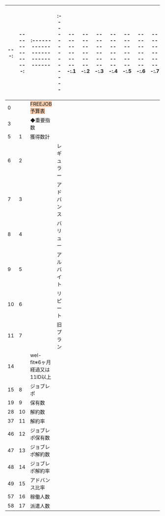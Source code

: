 | ---: | -------------: | :------------------------------ | :------------- | -------------:.1 | -------------:.2 | -------------:.3 | -------------:.4 | -------------:.5 | -------------:.6 | -------------:.7 | :-------------- | :--------------.1 | :--------------.2 | :--------------.3 | :--------------.4 | :--------------.5 | :--------------.6 | :--------------.7 | :--------------.8 | :--------------------- | :--------------.9 | :---------------------.1 | :-------------------- | :--------------------.1 | :---------------------.2 | :---------------------- | :--------------------.2 | :--------------------.3 | :------------------- | :----------------------.1 | :--------------------.4 | :--------------------.5 | :-------------------.1 | :----------------------- | :--------------------.6 | :--------------------.7 | :-------------------.2 | :-----------------------.1 | :--------------------.8 | :--------------------.9 | :-------------------.3 | :-----------------------.2 | :--------------------.10 | :--------------------.11 | :-------------------.4 | :-----------------------.3 | --------------: | :--------------.10 | :--------------.11 | :--------------.12 | :--------------.13 | :--------------.14 | :--------------.15 | :--------------.16 | :--------------.17 | :--------------.18 | :--------------.19 | :--------------.20 | :--------------.21 | :--------------.22 | :--------------.23 | :--------------.24 | :--------------.25 | :--------------.26 | :--------------.27 | :--------------.28 | :--------------.29 | :--------------.30 | :--------------.31 | :--------------.32 | :--------------.33 | :--------------.34 | :---------------------.3 | :--------------.35 | :---------------------.4 | :--------------.36 | :-------------------.5 | :--------------.37 | :--------------------.12 | :--------------.38 | :---------------------.5 | :--------------.39 | :--------------------.13 | :---------------------.6 | :--------------------.14 | :--------------------.15 | :--------------------.16 | :---------------------.7 | :--------------------.17 | :---------------------.8 | :--------------------.18 | :---------------------.9 | :----------------------.2 | :--------------------.19 | :--------------------.20 | :--------------------.21 | :--------------------.22 | :--------------------.23 | :--------------------.24 | :--------------------.25 | :--------------------.26 | :--------------------.27 | :--------------------.28 | :--------------------.29 | :--------------------.30 | :--------------------.31 | :--------------------.32 | :--------------------.33 | :--------------------.34 | :--------------------.35 | :--------------------.36 | :--------------------.37 | :--------------------.38 | :--------------------.39 | :--------------------.40 | :--------------------.41 | :--------------------.42 | :--------------------.43 | :--------------------.44 | :--------------------.45 | :--------------------.46 | :--------------------.47 | :--------------------.48 | :--------------------.49 | :--------------------.50 | :--------------------.51 | :--------------------.52 | :--------------------.53 | :--------------------.54 | :--------------------.55 | :--------------------.56 | :--------------------.57 | :--------------------.58 | :--------------------.59 | :--------------------.60 | :--------------------.61 | :--------------------.62 | :--------------------.63 | :--------------------.64 | :--------------------.65 | :--------------------.66 | :--------------------.67 | :--------------------.68 | :--------------------.69 | :--------------------.70 | :--------------------.71 | :--------------------.72 | :--------------------.73 | :--------------------.74 | :--------------------.75 | :--------------------.76 | :--------------------.77 | :--------------------.78 | :--------------------.79 | :--------------------.80 | ---------------: | :--------------- | :---------------.1 | :---------------.2 | :---------------.3 | :---------------.4 | :---------------.5 | :---------------.6 | :---------------.7 | :---------------.8 | :---------------.9 | :---------------.10 | :---------------.11 | :---------------.12 | :---------------.13 | :---------------.14 | :---------------.15 | :---------------.16 | :---------------.17 | :---------------.18 | :---------------.19 | :---------------.20 | :---------------.21 | :---------------.22 | :---------------.23 | :---------------.24 | :---------------.25 | :---------------.26 | :---------------.27 | :---------------.28 | :---------------.29 | :---------------.30 | :---------------.31 | :---------------.32 | :---------------.33 | :---------------.34 | :---------------.35 | :---------------.36 | :---------------.37 | :---------------.38 | :---------------.39 | :---------------.40 | :---------------.41 | :---------------.42 | :---------------.43 | :---------------.44 | :---------------.45 | :---------------.46 | :---------------.47 | :---------------.48 | :-------------------.6 | :---------------.49 | :---------------------.10 | :---------------.50 | :---------------------.11 | :---------------.51 | :--------------------.81 | :---------------.52 | :--------------------.82 | :---------------.53 | :--------------------.83 | :---------------.54 | :--------------------.84 | :---------------.55 | :---------------------.12 | :---------------.56 | :---------------------.13 | :---------------.57 | :--------------------.85 | :---------------.58 | :---------------------.14 | :---------------.59 | :--------------------.86 | :---------------------.15 | :---------------------.16 | :---------------------.17 | :---------------------.18 | :---------------------.19 | :--------------------.87 | :--------------------.88 | :--------------------.89 | :---------------------.20 | :--------------------.90 | :---------------------.21 | :--------------------.91 | :---------------------.22 | :--------------------.92 | :---------------------.23 | :----------------------.3 | :---------------------.24 | :----------------------.4 | :---------------------.25 | :----------------------.5 | :--------------------.93 | :--------------------.94 | :--------------------.95 | :---------------------.26 | :--------------------.96 | :--------------------.97 | :--------------------.98 | :--------------------.99 | :--------------------.100 | :--------------------.101 | :--------------------.102 | :--------------------.103 | :--------------------.104 | :--------------------.105 | :--------------------.106 | :--------------------.107 | :--------------------.108 | :--------------------.109 | :--------------------.110 | :--------------------.111 | :--------------------.112 | :--------------------.113 | :--------------------.114 | :--------------------.115 | :--------------------.116 | :--------------------.117 | :--------------------.118 | :--------------------.119 | :--------------------.120 | :--------------------.121 | :--------------------.122 | :--------------------.123 | :--------------------.124 | :--------------------.125 | :--------------------.126 | :--------------------.127 | :--------------------.128 | :--------------------.129 | :--------------------.130 | :--------------------.131 | :--------------------.132 | :--------------------.133 | :--------------------.134 | :--------------------.135 | :--------------------.136 | :--------------------.137 | :--------------------.138 | :--------------------.139 | :--------------------.140 | :--------------------.141 | :--------------------.142 | :--------------------.143 | :--------------------.144 | :--------------------.145 | :--------------------.146 | :--------------------.147 | :--------------------.148 | :--------------------.149 | :--------------------.150 | :--------------------.151 | :--------------------.152 | :--------------------.153 | :--------------------.154 | :--------------------.155 | :--------------------.156 | :--------------------.157 | :--------------------.158 | :--------------------.159 | :--------------------.160 | :--------------------.161 | :--------------------.162 | :--------------------.163 | :--------------------.164 | :--------------------.165 | :--------------------.166 | :--------------------.167 | :--------------------.168 | :--------------------.169 | :--------------------.170 | :--------------------.171 | :--------------------.172 | :--------------------.173 | :--------------------.174 | :--------------------.175 | :--------------------.176 | :--------------------.177 | :--------------------.178 | :--------------------.179 | :--------------------.180 | :--------------------.181 | :--------------------.182 | :--------------------.183 | :--------------------.184 | :--------------------.185 | :--------------------.186 | :--------------------.187 | :--------------------.188 | :--------------------.189 | :--------------------.190 | :--------------------.191 | :--------------------.192 | :--------------------.193 | :--------------------.194 | :--------------------.195 | :--------------------.196 | :--------------------.197 | :--------------------.198 | :--------------------.199 | :--------------------.200 | :--------------------.201 | :--------------------.202 | :--------------------.203 | :---------------------.27 | :---------------------.28 | :---------------------.29 | :---------------------.30 | :---------------------.31 | :---------------------.32 | :---------------------.33 | :---------------------.34 | :---------------------.35 | :---------------------.36 | :---------------------.37 | :---------------------.38 | ---------------:.1 |
| --- | --- | --- | --- | --- | --- | --- | --- | --- | --- | --- | --- | --- | --- | --- | --- | --- | --- | --- | --- | --- | --- | --- | --- | --- | --- | --- | --- | --- | --- | --- | --- | --- | --- | --- | --- | --- | --- | --- | --- | --- | --- | --- | --- | --- | --- | --- | --- | --- | --- | --- | --- | --- | --- | --- | --- | --- | --- | --- | --- | --- | --- | --- | --- | --- | --- | --- | --- | --- | --- | --- | --- | --- | --- | --- | --- | --- | --- | --- | --- | --- | --- | --- | --- | --- | --- | --- | --- | --- | --- | --- | --- | --- | --- | --- | --- | --- | --- | --- | --- | --- | --- | --- | --- | --- | --- | --- | --- | --- | --- | --- | --- | --- | --- | --- | --- | --- | --- | --- | --- | --- | --- | --- | --- | --- | --- | --- | --- | --- | --- | --- | --- | --- | --- | --- | --- | --- | --- | --- | --- | --- | --- | --- | --- | --- | --- | --- | --- | --- | --- | --- | --- | --- | --- | --- | --- | --- | --- | --- | --- | --- | --- | --- | --- | --- | --- | --- | --- | --- | --- | --- | --- | --- | --- | --- | --- | --- | --- | --- | --- | --- | --- | --- | --- | --- | --- | --- | --- | --- | --- | --- | --- | --- | --- | --- | --- | --- | --- | --- | --- | --- | --- | --- | --- | --- | --- | --- | --- | --- | --- | --- | --- | --- | --- | --- | --- | --- | --- | --- | --- | --- | --- | --- | --- | --- | --- | --- | --- | --- | --- | --- | --- | --- | --- | --- | --- | --- | --- | --- | --- | --- | --- | --- | --- | --- | --- | --- | --- | --- | --- | --- | --- | --- | --- | --- | --- | --- | --- | --- | --- | --- | --- | --- | --- | --- | --- | --- | --- | --- | --- | --- | --- | --- | --- | --- | --- | --- | --- | --- | --- | --- | --- | --- | --- | --- | --- | --- | --- | --- | --- | --- | --- | --- | --- | --- | --- | --- | --- | --- | --- | --- | --- | --- | --- | --- | --- | --- | --- | --- | --- | --- | --- | --- | --- | --- | --- | --- | --- | --- | --- | --- | --- | --- | --- | --- | --- | --- | --- | --- | --- | --- | --- | --- | --- | --- | --- | --- | --- | --- | --- | --- | --- | --- | --- | --- | --- | --- | --- | --- | --- | --- | --- | --- | --- | --- | --- | --- | --- | --- | --- | --- | --- | --- | --- | --- | --- | --- | --- | --- | --- | --- | --- | --- | --- |
| 0 |  | <span style="background-color:#f8cbad;">FREEJOB予算表</span> |  |  |  |  |  |  |  |  |  |  |  |  |  |  |  |  |  |  |  |  |  |  |  |  |  |  |  |  |  |  |  |  |  |  |  |  |  |  |  |  |  |  |  |  |  |  |  |  |  |  |  |  |  |  |  |  |  |  |  |  |  |  |  |  |  |  |  |  |  |  |  |  |  |  |  |  |  |  |  |  |  |  |  |  |  |  |  |  |  |  |  |  |  |  |  |  |  |  |  |  |  |  |  |  |  |  |  |  |  |  |  |  |  |  |  |  |  |  |  |  |  |  |  |  |  |  |  |  |  |  |  |  |  |  |  |  |  |  |  |  |  |  |  |  |  |  |  |  |  |  |  |  |  |  |  |  |  |  |  |  |  |  |  |  |  |  |  |  |  |  |  |  |  |  |  |  |  |  |  |  |  |  |  |  |  |  |  |  |  |  |  |  |  |  |  |  |  |  |  |  |  |  |  |  |  |  |  |  |  |  |  |  |  |  |  |  |  |  |  |  |  |  |  |  |  |  |  |  |  |  |  |  |  |  |  |  |  |  |  |  |  |  |  |  |  |  |  |  |  | 2025-05-16 00:00:00 |  |  |  |  |  |  |  |  |  |  |  |  |  |  |  |  |  |  |  |  |  |  |  |  |  |  |  |  |  |  |  |  |  |  |  |  |  |  |  |  |  |  |  |  |  |  |  |  |  |  |  |  |  |  |  |  |  |  |  |  |  |  |  |  |  |  |  |  |  |  |  |  |  |  |  |  |  |  |  |  |  |  |  |  |  |  |  |  |  |  |  |  |  |  |  |  |  |  |  |  |  |  |  |  |  |  |  |  |  |  |  |  |  |  |  |  |  |  |  |  |  |
| 3 |  | ◆重要指数 |  |  |  |  |  |  |  |  | 34 | 34 |  |  | 35 | 35 |  |  | 36 | 36 |  |  | 37 |  |  |  | 38 |  |  |  | 39 |  |  |  | 40 |  |  |  | 41 |  |  |  | 42 |  |  |  |  | 上期 | 上期 | 下期 | 下期 | 1 | 1 | 2 | 2 | 3 | 3 | 4 | 4 | 上期 | 上期 | 下期 | 下期 | 1 | 1 | 2 | 2 | 3 | 3 | 4 | 4 | 上期 | 上期 | 下期 | 下期 | 1Q | 1Q | 2Q | 2Q | 3Q | 3Q | 4Q | 4Q | 上期 | 上期 | 下期 |  | 1Q | 1Q | 2Q | 2Q | 3Q | 3Q | 4Q |  | 上期 |  | 下期 |  | 1Q |  | 2Q |  | 3Q |  | 4Q |  | 上期 |  | 下期 |  | 1Q |  | 2Q |  | 3Q |  | 4Q |  | 上期 |  | 下期 |  | 1Q |  | 2Q |  | 3Q |  | 4Q |  | 上期 |  | 下期 |  | 1Q |  | 2Q |  | 3Q |  | 4Q |  | 上期 |  | 下期 |  | 1Q |  | 2Q |  | 3Q |  | 4Q |  |  | 4 | 4 | 5 | 5 | 6 | 6 | 7 | 7 | 8 | 8 | 9 | 9 | 10 | 10 | 11 | 11 | 12 | 12 | 1 | 1 | 2 | 2 | 3 | 3 | 4 | 4 | 5 | 5 | 6 | 6 | 7 | 7 | 8 | 8 | 9 | 9 | 10 | 10 | 11 | 11 | 12 | 12 | 1 | 1 | 2 | 2 | 3 | 3 | 4 | 4 | 5 | 5 | 6 | 6 | 7 | 7 | 8 | 8 | 9 | 9 | 10 | 10 | 11 | 11 | 12 | 12 | 1 | 1 | 2 | 2 | 3 | 3 | 4 | 4 | 5 | 5 | 6 | 6 | 7 | 7 | 8 | 8 | 9 | 9 | 10 | 10 | 11 | 11 | 12 | 12 | 1 | 1 | 2 |  | 3 |  | 4 |  | 5 |  | 6 |  | 7 |  | 8 |  | 9 |  | 10 |  | 11 |  | 12 |  | 1 |  | 2 |  | 3 |  | 4 |  | 5 |  | 6 |  | 7 |  | 8 |  | 9 |  | 10 |  | 11 |  | 12 |  | 1 |  | 2 |  | 3 |  | 4 |  | 5 |  | 6 |  | 7 |  | 8 |  | 9 |  | 10 |  | 11 |  | 12 |  | 1 |  | 2 |  | 3 |  | 4 |  | 5 |  | 6 |  | 7 |  | 8 |  | 9 |  | 10 |  | 11 |  | 12 |  | 1 |  | 2 |  | 3 |  | 4 |  | 5 |  | 6 |  | 7 |  | 8 |  | 9 |  | 10 |  | 11 |  | 12 |  | 1 |  | 2 |  | 3 |  |  |
| 5 | 1 | 獲得数計 |  |  |  |  |  |  |  |  | 0 | 0 |  |  | 0 | 0 |  |  | 0 | 2162 | - | 2162 | 1971 | 1348 | 0.6234967622571693 | -814 | 2141 | 2141 | 1.588278931750742 | 793 | 4110 | 4110 | 1.919663708547408 | 1969 | 7518 | 7518 | 1.829197080291971 | 3408 | 9678 | 9678 | 1.28731045490822 | 2160 | 11838 | 11838 | 1.223186608803472 | 2160 |  | 0 | 0 | 0 | 0 | 0 | 0 | 0 | 0 | 0 | 0 | 0 | 0 | 0 | 0 | 0 | 0 | 0 | 0 | 0 | 0 | 0 | 0 | 0 | 0 | 0 | 1369 | 0 | 793 | 0 | 858 | 0 | 511 | 0 | 474 | 0 | 319 | 856 | 712 | 1115 | 636 | 385 | 317 | 471 | 395 | 530 | 340 | 585 | 296 | 1032 | 1032 | 1109 | 1109 | 503 | 503 | 529 | 529 | 545 | 545 | 564 | 564 | 1461 | 1461 | 2649 | 2649 | 579 | 579 | 882 | 882 | 1170 | 1170 | 1479 | 1479 | 3489 | 3489 | 4029 | 4029 | 1677 | 1677 | 1812 | 1812 | 1947 | 1947 | 2082 | 2082 | 4569 | 4569 | 5109 | 5109 | 2217 | 2217 | 2352 | 2352 | 2487 | 2487 | 2622 | 2622 | 5649 | 5649 | 6189 | 6189 | 2757 | 2757 | 2892 | 2892 | 3027 | 3027 | 3162 | 3162 |  |  |  |  |  |  |  |  |  |  |  |  |  |  |  |  |  |  |  |  |  |  |  |  |  |  |  |  |  |  |  |  |  |  |  |  |  |  |  |  |  |  |  |  |  |  |  |  |  | 0 | 298 | 0 | 262 | 0 | 298 | 0 | 184 | 0 | 148 | 0 | 179 | 0 | 148 | 0 | 164 | 0 | 162 | 0 | 110 | 0 | 101 | 0 | 108 | 125 | 114 | 128 | 114 | 132 | 89 | 150 | 136 | 158 | 129 | 163 | 130 | 171 | 122 | 176 | 116 | 183 | 102 | 191 | 88 | 195 | 88 | 199 | 120 | 161 | 161 | 171 | 171 | 171 | 171 | 175 | 175 | 175 | 175 | 179 | 179 | 179 | 179 | 183 | 183 | 183 | 183 | 187 | 187 | 187 | 187 | 190 | 190 | 160 | 160 | 193 | 193 | 226 | 226 | 259 | 259 | 294 | 294 | 329 | 329 | 364 | 364 | 385 | 385 | 421 | 421 | 457 | 457 | 493 | 493 | 529 | 529 | 544 | 544 | 559 | 559 | 574 | 574 | 589 | 589 | 604 | 604 | 619 | 619 | 634 | 634 | 649 | 649 | 664 | 664 | 679 | 679 | 694 | 694 | 709 | 709 | 724 | 724 | 739 | 739 | 754 | 754 | 769 | 769 | 784 | 784 | 799 | 799 | 814 | 814 | 829 | 829 | 844 | 844 | 859 | 859 | 874 | 874 | 889 | 889 | 904 | 904 | 919 | 919 | 934 | 934 | 949 | 949 | 964 | 964 | 979 | 979 | 994 | 994 | 1009 | 1009 | 1024 | 1024 | 1039 | 1039 | 1054 | 1054 | 1069 | 1069 | 1 |
| 6 | 2 |  | レギュラー |  |  |  |  |  |  |  | 0 | 0 |  |  | 0 | 0 |  |  | 0 | 545 | - | 545 | 825 | 533 | 0.9779816513761468 | -12 | 990 | 990 | 1.857410881801126 | 457 | 2171 | 2171 | 2.192929292929293 | 1181 | 4320 | 4320 | 1.989866421004145 | 2149 | 5760 | 5760 | 1.333333333333333 | 1440 | 7200 | 7200 | 1.25 | 1440 |  | 0 | 0 | 0 | 0 | 0 | 0 | 0 | 0 | 0 | 0 | 0 | 0 | 0 | 0 | 0 | 0 | 0 | 0 | 0 | 0 | 0 | 0 | 0 | 0 | 0 | 206 | 0 | 339 | 0 | 0 | 0 | 206 | 0 | 198 | 0 | 141 | 350 | 290 | 475 | 243 | 153 | 143 | 197 | 147 | 225 | 144 | 250 | 99 | 474 | 474 | 516 | 516 | 229 | 229 | 245 | 245 | 253 | 253 | 263 | 263 | 708 | 708 | 1463 | 1463 | 264 | 264 | 444 | 444 | 638 | 638 | 825 | 825 | 1980 | 1980 | 2340 | 2340 | 945 | 945 | 1035 | 1035 | 1125 | 1125 | 1215 | 1215 | 2700 | 2700 | 3060 | 3060 | 1305 | 1305 | 1395 | 1395 | 1485 | 1485 | 1575 | 1575 | 3420 | 3420 | 3780 | 3780 | 1665 | 1665 | 1755 | 1755 | 1845 | 1845 | 1935 | 1935 |  |  |  |  |  |  |  |  |  |  |  |  |  |  |  |  |  |  |  |  |  |  |  |  |  |  |  |  |  |  |  |  |  |  |  |  |  |  |  |  |  |  |  |  |  |  |  |  |  | 0 | 0 | 0 | 0 | 0 | 0 | 0 | 61 | 0 | 61 | 0 | 84 | 0 | 58 | 0 | 61 | 0 | 79 | 0 | 47 | 0 | 48 | 0 | 46 | 50 | 44 | 51 | 63 | 52 | 36 | 61 | 57 | 66 | 43 | 70 | 47 | 73 | 51 | 75 | 53 | 77 | 40 | 81 | 31 | 84 | 29 | 85 | 39 | 71 | 71 | 79 | 79 | 79 | 79 | 81 | 81 | 81 | 81 | 83 | 83 | 83 | 83 | 85 | 85 | 85 | 85 | 87 | 87 | 87 | 87 | 89 | 89 | 68 | 68 | 88 | 88 | 108 | 108 | 128 | 128 | 148 | 148 | 168 | 168 | 188 | 188 | 215 | 215 | 235 | 235 | 255 | 255 | 275 | 275 | 295 | 295 | 305 | 305 | 315 | 315 | 325 | 325 | 335 | 335 | 345 | 345 | 355 | 355 | 365 | 365 | 375 | 375 | 385 | 385 | 395 | 395 | 405 | 405 | 415 | 415 | 425 | 425 | 435 | 435 | 445 | 445 | 455 | 455 | 465 | 465 | 475 | 475 | 485 | 485 | 495 | 495 | 505 | 505 | 515 | 515 | 525 | 525 | 535 | 535 | 545 | 545 | 555 | 555 | 565 | 565 | 575 | 575 | 585 | 585 | 595 | 595 | 605 | 605 | 615 | 615 | 625 | 625 | 635 | 635 | 645 | 645 | 655 | 655 | 2 |
| 7 | 3 |  | アドバンス |  |  |  |  |  |  |  | 0 | 0 |  |  | 0 | 0 |  |  | 0 | 656 | - | 656 | 890 | 528 | 0.8048780487804879 | -128 | 863 | 863 | 1.634469696969697 | 335 | 1750 | 1750 | 2.027809965237544 | 887 | 3042 | 3042 | 1.738285714285714 | 1292 | 3762 | 3762 | 1.236686390532544 | 720 | 4482 | 4482 | 1.191387559808613 | 720 |  | 0 | 0 | 0 | 0 | 0 | 0 | 0 | 0 | 0 | 0 | 0 | 0 | 0 | 0 | 0 | 0 | 0 | 0 | 0 | 0 | 0 | 0 | 0 | 0 | 0 | 242 | 0 | 414 | 0 | 2 | 0 | 240 | 0 | 246 | 0 | 168 | 396 | 286 | 494 | 242 | 181 | 136 | 215 | 150 | 236 | 124 | 258 | 118 | 414 | 414 | 449 | 449 | 202 | 202 | 212 | 212 | 220 | 220 | 229 | 229 | 642 | 642 | 1108 | 1108 | 249 | 249 | 393 | 393 | 493 | 493 | 615 | 615 | 1431 | 1431 | 1611 | 1611 | 693 | 693 | 738 | 738 | 783 | 783 | 828 | 828 | 1791 | 1791 | 1971 | 1971 | 873 | 873 | 918 | 918 | 963 | 963 | 1008 | 1008 | 2151 | 2151 | 2331 | 2331 | 1053 | 1053 | 1098 | 1098 | 1143 | 1143 | 1188 | 1188 |  |  |  |  |  |  |  |  |  |  |  |  |  |  |  |  |  |  |  |  |  |  |  |  |  |  |  |  |  |  |  |  |  |  |  |  |  |  |  |  |  |  |  |  |  |  |  |  |  | 0 | 0 | 0 | 1 | 0 | 1 | 0 | 82 | 0 | 73 | 0 | 85 | 0 | 77 | 0 | 88 | 0 | 81 | 0 | 58 | 0 | 52 | 0 | 58 | 59 | 60 | 60 | 38 | 62 | 38 | 70 | 43 | 73 | 52 | 72 | 55 | 76 | 48 | 78 | 37 | 82 | 39 | 85 | 33 | 85 | 34 | 88 | 51 | 66 | 66 | 68 | 68 | 68 | 68 | 70 | 70 | 70 | 70 | 72 | 72 | 72 | 72 | 74 | 74 | 74 | 74 | 76 | 76 | 76 | 76 | 77 | 77 | 67 | 67 | 83 | 83 | 99 | 99 | 115 | 115 | 131 | 131 | 147 | 147 | 163 | 163 | 157 | 157 | 173 | 173 | 189 | 189 | 205 | 205 | 221 | 221 | 226 | 226 | 231 | 231 | 236 | 236 | 241 | 241 | 246 | 246 | 251 | 251 | 256 | 256 | 261 | 261 | 266 | 266 | 271 | 271 | 276 | 276 | 281 | 281 | 286 | 286 | 291 | 291 | 296 | 296 | 301 | 301 | 306 | 306 | 311 | 311 | 316 | 316 | 321 | 321 | 326 | 326 | 331 | 331 | 336 | 336 | 341 | 341 | 346 | 346 | 351 | 351 | 356 | 356 | 361 | 361 | 366 | 366 | 371 | 371 | 376 | 376 | 381 | 381 | 386 | 386 | 391 | 391 | 396 | 396 | 401 | 401 | 3 |
| 8 | 4 |  | バリュー |  |  |  |  |  |  |  | 0 | 0 |  |  | 0 | 0 |  |  | 0 | 5 | - | 5 | 38 | 11 | 2.2 | 6 | 48 | 48 | 4.363636363636363 | 37 | 0 | 0 | 0 | -48 | 0 | 0 | - | 0 | 0 | 0 | - | 0 | 0 | 0 | - | 0 |  | 0 | 0 | 0 | 0 | 0 | 0 | 0 | 0 | 0 | 0 | 0 | 0 | 0 | 0 | 0 | 0 | 0 | 0 | 0 | 0 | 0 | 0 | 0 | 0 | 0 | 0 | 0 | 5 | 0 | 0 | 0 | 0 | 0 | 0 | 0 | 5 | 15 | 5 | 23 | 6 | 6 | 2 | 9 | 3 | 11 | 2 | 12 | 4 | 24 | 24 | 24 | 24 | 12 | 12 | 12 | 12 | 12 | 12 | 12 | 12 | 0 | 0 | 0 | 0 | 0 | 0 | 0 | 0 | 0 | 0 | 0 | 0 | 0 | 0 | 0 | 0 | 0 | 0 | 0 | 0 | 0 | 0 | 0 | 0 | 0 | 0 | 0 | 0 | 0 | 0 | 0 | 0 | 0 | 0 | 0 | 0 | 0 | 0 | 0 | 0 | 0 | 0 | 0 | 0 | 0 | 0 | 0 | 0 |  |  |  |  |  |  |  |  |  |  |  |  |  |  |  |  |  |  |  |  |  |  |  |  |  |  |  |  |  |  |  |  |  |  |  |  |  |  |  |  |  |  |  |  |  |  |  |  |  | 0 | 0 | 0 | 0 | 0 | 0 | 0 | 0 | 0 | 0 | 0 | 0 | 0 | 0 | 0 | 0 | 0 | 0 | 0 | 2 | 0 | 0 | 0 | 3 | 2 | 1 | 2 | 1 | 2 | 0 | 3 | 2 | 3 | 1 | 3 | 0 | 3 | 0 | 4 | 0 | 4 | 2 | 4 | 1 | 4 | 0 | 4 | 3 | 4 | 4 | 4 | 4 | 4 | 4 | 4 | 4 | 4 | 4 | 4 | 4 | 4 | 4 | 4 | 4 | 4 | 4 | 4 | 4 | 4 | 4 | 4 | 4 | 0 | 0 | 0 | 0 | 0 | 0 | 0 | 0 | 0 | 0 | 0 | 0 | 0 | 0 | 0 | 0 | 0 | 0 | 0 | 0 | 0 | 0 | 0 | 0 | 0 | 0 | 0 | 0 | 0 | 0 | 0 | 0 | 0 | 0 | 0 | 0 | 0 | 0 | 0 | 0 | 0 | 0 | 0 | 0 | 0 | 0 | 0 | 0 | 0 | 0 | 0 | 0 | 0 | 0 | 0 | 0 | 0 | 0 | 0 | 0 | 0 | 0 | 0 | 0 | 0 | 0 | 0 | 0 | 0 | 0 | 0 | 0 | 0 | 0 | 0 | 0 | 0 | 0 | 0 | 0 | 0 | 0 | 0 | 0 | 0 | 0 | 0 | 0 | 0 | 0 | 0 | 0 | 0 | 0 | 0 | 0 | 4 |
| 9 | 5 |  | アルバイト |  |  |  |  |  |  |  | 0 | 0 |  |  | 0 | 0 |  |  | 0 | 59 | - | 59 | 0 | 15 | 0.2542372881355932 | -44 | 0 | 0 | 0 | -15 | 0 | 0 | - | 0 | 0 | 0 | - | 0 | 0 | 0 | - | 0 | 0 | 0 | - | 0 |  | 0 | 0 | 0 | 0 | 0 | 0 | 0 | 0 | 0 | 0 | 0 | 0 | 0 | 0 | 0 | 0 | 0 | 0 | 0 | 0 | 0 | 0 | 0 | 0 | 0 | 24 | 0 | 35 | 0 | 0 | 0 | 24 | 0 | 30 | 0 | 5 | 0 | 12 | 0 | 3 | 0 | 4 | 0 | 8 | 0 | 2 | 0 | 1 | 0 | 0 | 0 | 0 | 0 | 0 | 0 | 0 | 0 | 0 | 0 | 0 | 0 | 0 | 0 | 0 | 0 | 0 | 0 | 0 | 0 | 0 | 0 | 0 | 0 | 0 | 0 | 0 | 0 | 0 | 0 | 0 | 0 | 0 | 0 | 0 | 0 | 0 | 0 | 0 | 0 | 0 | 0 | 0 | 0 | 0 | 0 | 0 | 0 | 0 | 0 | 0 | 0 | 0 | 0 | 0 | 0 | 0 | 0 | 0 |  |  |  |  |  |  |  |  |  |  |  |  |  |  |  |  |  |  |  |  |  |  |  |  |  |  |  |  |  |  |  |  |  |  |  |  |  |  |  |  |  |  |  |  |  |  |  |  |  | 0 | 0 | 0 | 0 | 0 | 0 | 0 | 5 | 0 | 9 | 0 | 10 | 0 | 13 | 0 | 15 | 0 | 2 | 0 | 3 | 0 | 1 | 0 | 1 | 0 | 1 | 0 | 1 | 0 | 2 | 0 | 5 | 0 | 3 | 0 | 0 | 0 | 0 | 0 | 2 | 0 | 0 | 0 | 0 | 0 | 1 | 0 | 0 | 0 | 0 | 0 | 0 | 0 | 0 | 0 | 0 | 0 | 0 | 0 | 0 | 0 | 0 | 0 | 0 | 0 | 0 | 0 | 0 | 0 | 0 | 0 | 0 | 0 | 0 | 0 | 0 | 0 | 0 | 0 | 0 | 0 | 0 | 0 | 0 | 0 | 0 | 0 | 0 | 0 | 0 | 0 | 0 | 0 | 0 | 0 | 0 | 0 | 0 | 0 | 0 | 0 | 0 | 0 | 0 | 0 | 0 | 0 | 0 | 0 | 0 | 0 | 0 | 0 | 0 | 0 | 0 | 0 | 0 | 0 | 0 | 0 | 0 | 0 | 0 | 0 | 0 | 0 | 0 | 0 | 0 | 0 | 0 | 0 | 0 | 0 | 0 | 0 | 0 | 0 | 0 | 0 | 0 | 0 | 0 | 0 | 0 | 0 | 0 | 0 | 0 | 0 | 0 | 0 | 0 | 0 | 0 | 0 | 0 | 0 | 0 | 0 | 0 | 0 | 0 | 0 | 0 | 0 | 0 | 5 |
| 10 | 6 |  | リピート |  |  |  |  |  |  |  | 0 | 0 |  |  | 0 | 0 |  |  | 0 | 0 | - | 0 | 218 | 259 | - | 259 | 240 | 240 | 0.9266409266409267 | -19 | 189 | 189 | 0.7875 | -51 | 156 | 156 | 0.8253968253968254 | -33 | 156 | 156 | 1 | 0 | 156 | 156 | 1 | 0 |  | 0 | 0 | 0 | 0 | 0 | 0 | 0 | 0 | 0 | 0 | 0 | 0 | 0 | 0 | 0 | 0 | 0 | 0 | 0 | 0 | 0 | 0 | 0 | 0 | 0 | 0 | 0 | 0 | 0 | 0 | 0 | 0 | 0 | 0 | 0 | 0 | 95 | 117 | 123 | 142 | 45 | 32 | 50 | 85 | 58 | 68 | 65 | 74 | 120 | 120 | 120 | 120 | 60 | 60 | 60 | 60 | 60 | 60 | 60 | 60 | 111 | 111 | 78 | 78 | 66 | 66 | 45 | 45 | 39 | 39 | 39 | 39 | 78 | 78 | 78 | 78 | 39 | 39 | 39 | 39 | 39 | 39 | 39 | 39 | 78 | 78 | 78 | 78 | 39 | 39 | 39 | 39 | 39 | 39 | 39 | 39 | 78 | 78 | 78 | 78 | 39 | 39 | 39 | 39 | 39 | 39 | 39 | 39 |  |  |  |  |  |  |  |  |  |  |  |  |  |  |  |  |  |  |  |  |  |  |  |  |  |  |  |  |  |  |  |  |  |  |  |  |  |  |  |  |  |  |  |  |  |  |  |  |  | 0 | 0 | 0 | 0 | 0 | 0 | 0 | 0 | 0 | 0 | 0 | 0 | 0 | 0 | 0 | 0 | 0 | 0 | 0 | 0 | 0 | 0 | 0 | 0 | 14 | 8 | 15 | 11 | 16 | 13 | 16 | 28 | 16 | 29 | 18 | 28 | 19 | 23 | 19 | 24 | 20 | 21 | 21 | 23 | 22 | 24 | 22 | 27 | 20 | 20 | 20 | 20 | 20 | 20 | 20 | 20 | 20 | 20 | 20 | 20 | 20 | 20 | 20 | 20 | 20 | 20 | 20 | 20 | 20 | 20 | 20 | 20 | 25 | 25 | 22 | 22 | 19 | 19 | 16 | 16 | 15 | 15 | 14 | 14 | 13 | 13 | 13 | 13 | 13 | 13 | 13 | 13 | 13 | 13 | 13 | 13 | 13 | 13 | 13 | 13 | 13 | 13 | 13 | 13 | 13 | 13 | 13 | 13 | 13 | 13 | 13 | 13 | 13 | 13 | 13 | 13 | 13 | 13 | 13 | 13 | 13 | 13 | 13 | 13 | 13 | 13 | 13 | 13 | 13 | 13 | 13 | 13 | 13 | 13 | 13 | 13 | 13 | 13 | 13 | 13 | 13 | 13 | 13 | 13 | 13 | 13 | 13 | 13 | 13 | 13 | 13 | 13 | 13 | 13 | 13 | 13 | 13 | 13 | 13 | 13 | 13 | 13 | 13 | 13 | 13 | 13 | 13 | 13 | 6 |
| 11 | 7 |  | 旧プラン |  |  |  |  |  |  |  | 0 | 0 |  |  | 0 | 0 |  |  | 0 | 897 | - | 897 | 0 | 2 | 0.002229654403567447 | -895 | 0 | 0 | 0 | -2 | 0 | 0 | - | 0 | 0 | 0 | - | 0 | 0 | 0 | - | 0 | 0 | 0 | - | 0 |  | 0 | 0 | 0 | 0 | 0 | 0 | 0 | 0 | 0 | 0 | 0 | 0 | 0 | 0 | 0 | 0 | 0 | 0 | 0 | 0 | 0 | 0 | 0 | 0 | 0 | 897 | 0 | 0 | 0 | 856 | 0 | 41 | 0 | 0 | 0 | 0 | 0 | 2 | 0 | 0 | 0 | 0 | 0 | 2 | 0 | 0 | 0 | 0 | 0 | 0 | 0 | 0 | 0 | 0 | 0 | 0 | 0 | 0 | 0 | 0 | 0 | 0 | 0 | 0 | 0 | 0 | 0 | 0 | 0 | 0 | 0 | 0 | 0 | 0 | 0 | 0 | 0 | 0 | 0 | 0 | 0 | 0 | 0 | 0 | 0 | 0 | 0 | 0 | 0 | 0 | 0 | 0 | 0 | 0 | 0 | 0 | 0 | 0 | 0 | 0 | 0 | 0 | 0 | 0 | 0 | 0 | 0 | 0 |  |  |  |  |  |  |  |  |  |  |  |  |  |  |  |  |  |  |  |  |  |  |  |  |  |  |  |  |  |  |  |  |  |  |  |  |  |  |  |  |  |  |  |  |  |  |  |  |  | 0 | 298 | 0 | 261 | 0 | 297 | 0 | 36 | 0 | 5 | 0 | 0 | 0 | 0 | 0 | 0 | 0 | 0 | 0 | 0 | 0 | 0 | 0 | 0 | 0 | 0 | 0 | 0 | 0 | 0 | 0 | 1 | 0 | 1 | 0 | 0 | 0 | 0 | 0 | 0 | 0 | 0 | 0 | 0 | 0 | 0 | 0 | 0 | 0 | 0 | 0 | 0 | 0 | 0 | 0 | 0 | 0 | 0 | 0 | 0 | 0 | 0 | 0 | 0 | 0 | 0 | 0 | 0 | 0 | 0 | 0 | 0 | 0 | 0 | 0 | 0 | 0 | 0 | 0 | 0 | 0 | 0 | 0 | 0 | 0 | 0 | 0 | 0 | 0 | 0 | 0 | 0 | 0 | 0 | 0 | 0 | 0 | 0 | 0 | 0 | 0 | 0 | 0 | 0 | 0 | 0 | 0 | 0 | 0 | 0 | 0 | 0 | 0 | 0 | 0 | 0 | 0 | 0 | 0 | 0 | 0 | 0 | 0 | 0 | 0 | 0 | 0 | 0 | 0 | 0 | 0 | 0 | 0 | 0 | 0 | 0 | 0 | 0 | 0 | 0 | 0 | 0 | 0 | 0 | 0 | 0 | 0 | 0 | 0 | 0 | 0 | 0 | 0 | 0 | 0 | 0 | 0 | 0 | 0 | 0 | 0 | 0 | 0 | 0 | 0 | 0 | 0 | 0 | 7 |
| 14 |  | wel-fit※6ヶ月経過又は11ID以上 |  |  |  |  |  |  |  |  | 0 | 0 |  |  | 0 | 0 |  |  | 0 | 0 | - | 0 | 0 | 0 | - | 0 | 0 | 0 | - | 0 | 0 | 0 | - | 0 | 0 | 0 | - | 0 | 0 | 0 | - | 0 | 0 | 0 | - | 0 |  | 0 | 0 | 0 | 0 | 0 | 0 | 0 | 0 | 0 | 0 | 0 | 0 | 0 | 0 | 0 | 0 | 0 | 0 | 0 | 0 | 0 | 0 | 0 | 0 | 0 | 0 | 0 | 0 | 0 | 0 | 0 | 0 | 0 | 0 | 0 | 0 | 0 | 0 | 0 | 0 | 0 | 0 | 0 | 0 | 0 | 0 | 0 | 0 | 0 | 0 | 0 | 0 | 0 | 0 | 0 | 0 | 0 | 0 | 0 | 0 | 0 | 0 | 0 | 0 | 0 | 0 | 0 | 0 | 0 | 0 | 0 | 0 | 0 | 0 | 0 | 0 | 0 | 0 | 0 | 0 | 0 | 0 | 0 | 0 | 0 | 0 | 0 | 0 | 0 | 0 | 0 | 0 | 0 | 0 | 0 | 0 | 0 | 0 | 0 | 0 | 0 | 0 | 0 | 0 | 0 | 0 | 0 | 0 |  |  |  |  |  |  |  |  |  |  |  |  |  |  |  |  |  |  |  |  |  |  |  |  |  |  |  |  |  |  |  |  |  |  |  |  |  |  |  |  |  |  |  |  |  |  |  |  |  | 0 | 0 | 0 | 0 | 0 | 0 | 0 | 0 | 0 | 0 | 0 | 0 | 0 | 0 | 0 | 0 | 0 | 0 | 0 | 0 | 0 | 0 | 0 | 0 | 0 | 0 | 0 | 0 | 0 | 0 | 0 | 0 | 0 | 0 | 0 | 0 | 0 | 0 | 0 | 0 | 0 | 0 | 0 | 0 | 0 | 0 | 0 | 0 | 0 | 0 | 0 | 0 | 0 | 0 | 0 | 0 | 0 | 0 | 0 | 0 | 0 | 0 | 0 | 0 | 0 | 0 | 0 | 0 | 0 | 0 | 0 | 0 | 0 | 0 | 0 | 0 | 0 | 0 | 0 | 0 | 0 | 0 | 0 | 0 | 0 | 0 | 0 | 0 | 0 | 0 | 0 | 0 | 0 | 0 | 0 | 0 | 0 | 0 | 0 | 0 | 0 | 0 | 0 | 0 | 0 | 0 | 0 | 0 | 0 | 0 | 0 | 0 | 0 | 0 | 0 | 0 | 0 | 0 | 0 | 0 | 0 | 0 | 0 | 0 | 0 | 0 | 0 | 0 | 0 | 0 | 0 | 0 | 0 | 0 | 0 | 0 | 0 | 0 | 0 | 0 | 0 | 0 | 0 | 0 | 0 | 0 | 0 | 0 | 0 | 0 | 0 | 0 | 0 | 0 | 0 | 0 | 0 | 0 | 0 | 0 | 0 | 0 | 0 | 0 | 0 | 0 | 0 | 0 |  |
| 15 | 8 | ジョブレポ |  |  |  |  |  |  |  |  | 0 | 0 |  |  | 0 | 0 |  |  | 0 | 0 | - | 0 | 0 | 20 | - | 20 | 0 | 0 | 0 | -20 | 0 | 0 | - | 0 | 0 | 0 | - | 0 | 0 | 0 | - | 0 | 0 | 0 | - | 0 |  | 0 | 0 | 0 | 0 | 0 | 0 | 0 | 0 | 0 | 0 | 0 | 0 | 0 | 0 | 0 | 0 | 0 | 0 | 0 | 0 | 0 | 0 | 0 | 0 | 0 | 0 | 0 | 0 | 0 | 0 | 0 | 0 | 0 | 0 | 0 | 0 | 0 | 0 | 0 | 20 | 0 | 0 | 0 | 0 | 0 | 0 | 0 | 20 | 0 | 0 | 0 | 0 | 0 | 0 | 0 | 0 | 0 | 0 | 0 | 0 | 0 | 0 | 0 | 0 | 0 | 0 | 0 | 0 | 0 | 0 | 0 | 0 | 0 | 0 | 0 | 0 | 0 | 0 | 0 | 0 | 0 | 0 | 0 | 0 | 0 | 0 | 0 | 0 | 0 | 0 | 0 | 0 | 0 | 0 | 0 | 0 | 0 | 0 | 0 | 0 | 0 | 0 | 0 | 0 | 0 | 0 | 0 | 0 |  |  |  |  |  |  |  |  |  |  |  |  |  |  |  |  |  |  |  |  |  |  |  |  |  |  |  |  |  |  |  |  |  |  |  |  |  |  |  |  |  |  |  |  |  |  |  |  |  | 0 | 0 | 0 | 0 | 0 | 0 | 0 | 0 | 0 | 0 | 0 | 0 | 0 | 0 | 0 | 0 | 0 | 0 | 0 | 0 | 0 | 0 | 0 | 0 | 0 | 0 | 0 | 0 | 0 | 0 | 0 | 0 | 0 | 0 | 0 | 0 | 0 | 0 | 0 | 0 | 0 | 0 | 0 | 0 | 0 | 0 | 0 | 20 | 0 | 0 | 0 | 0 | 0 | 0 | 0 | 0 | 0 | 0 | 0 | 0 | 0 | 0 | 0 | 0 | 0 | 0 | 0 | 0 | 0 | 0 | 0 | 0 | 0 | 0 | 0 | 0 | 0 | 0 | 0 | 0 | 0 | 0 | 0 | 0 | 0 | 0 | 0 | 0 | 0 | 0 | 0 | 0 | 0 | 0 | 0 | 0 | 0 | 0 | 0 | 0 | 0 | 0 | 0 | 0 | 0 | 0 | 0 | 0 | 0 | 0 | 0 | 0 | 0 | 0 | 0 | 0 | 0 | 0 | 0 | 0 | 0 | 0 | 0 | 0 | 0 | 0 | 0 | 0 | 0 | 0 | 0 | 0 | 0 | 0 | 0 | 0 | 0 | 0 | 0 | 0 | 0 | 0 | 0 | 0 | 0 | 0 | 0 | 0 | 0 | 0 | 0 | 0 | 0 | 0 | 0 | 0 | 0 | 0 | 0 | 0 | 0 | 0 | 0 | 0 | 0 | 0 | 0 | 0 | 8 |
| 19 | 9 | 保有数 |  |  |  |  |  |  |  |  | 0 | 0 |  |  | 0 | 0 |  |  | 0 | 2147 | - | 2147 | 1961.014369775188 | 1598.100458317536 | 0.7443411543165047 | -548.8995416824644 | 2151.08967521882 | 2151.08967521882 | 1.34602907096558 | 552.9892169012844 | 3980.781933233772 | 3980.781933233772 | 1.850588554765308 | 1829.692258014952 | 6976.299242442006 | 6976.299242442006 | 1.752494700651648 | 2995.517309208234 | 9725.24978930784 | 9725.24978930784 | 1.394041375137971 | 2748.950546865834 | 36457.72399791858 | 36457.72399791858 | 3.748769932675768 | 26732.47420861074 |  | 0 | 0 | 0 | 0 | 0 | 0 | 0 | 0 | 0 | 0 | 0 | 0 | 0 | 0 | 0 | 0 | 0 | 0 | 0 | 0 | 0 | 0 | 0 | 0 | 0 | 2568 | 0 | 2147 | 0 | 2612 | 0 | 2568 | 0 | 2455 | 0 | 2147 | 1923.344867479639 | 1861 | 1961.014369775188 | 1598.100458317536 | 1911.763099913507 | 1875 | 1923.344867479639 | 1861 | 1910.235402216735 | 1760.805 | 1961.014369775188 | 1598.100458317536 | 1880.746168044507 | 1880.746168044507 | 2151.08967521882 | 2151.08967521882 | 1725.152722043207 | 1725.152722043207 | 1880.746168044507 | 1880.746168044507 | 2020.798445489776 | 2020.798445489776 | 2151.08967521882 | 2151.08967521882 | 2655.631862603074 | 2655.631862603074 | 3980.781933233772 | 3980.781933233772 | 2274.118037889984 | 2274.118037889984 | 2655.631862603074 | 2655.631862603074 | 3229.949678107821 | 3229.949678107821 | 3980.781933233772 | 3980.781933233772 | 5523.989397742585 | 5523.989397742585 | 6976.299242442006 | 6976.299242442006 | 4766.345413470117 | 4766.345413470117 | 5523.989397742585 | 5523.989397742585 | 6259.176140000031 | 6259.176140000031 | 6976.299242442006 | 6976.299242442006 | 8369.799219425873 | 8369.799219425873 | 9725.24978930784 | 9725.24978930784 | 7678.892729752925 | 7678.892729752925 | 8369.799219425873 | 8369.799219425873 | 9051.305190739737 | 9051.305190739737 | 9725.24978930784 | 9725.24978930784 | 32506.25011395139 | 32506.25011395139 | 36457.72399791858 | 36457.72399791858 | 10393.11234477829 | 30512.68319160693 | 32506.25011395139 | 32506.25011395139 | 34487.10112290759 | 34487.10112290759 | 36457.72399791858 | 36457.72399791858 |  |  |  |  |  |  |  |  |  |  |  |  |  |  |  |  |  |  |  |  |  |  |  |  |  |  |  |  |  |  |  |  |  |  |  |  |  |  |  |  |  |  |  |  |  |  |  |  |  | 0 | 2471 | 0 | 2520 | 0 | 2612 | 0 | 2615 | 0 | 2586 | 0 | 2568 | 0 | 2533 | 0 | 2500 | 0 | 2455 | 0 | 2359 | 0 | 2242 | 0 | 2147 | 2029.701563981042 | 2043 | 1942.308440521327 | 1943 | 1911.763099913507 | 1875 | 1918.921916416679 | 1878 | 1922.825357567785 | 1871 | 1923.344867479639 | 1861 | 1910.789860100446 | 1828 | 1903.625538135722 | 1815.9 | 1910.235402216735 | 1760.805 | 1931.442462474843 | 1726.71475 | 1940.84547261263 | 1639.3140125 | 1961.014369775188 | 1598.100458317536 | 1643.240406558768 | 1643.240406558768 | 1685.718493997237 | 1685.718493997237 | 1725.152722043207 | 1725.152722043207 | 1779.392031500182 | 1779.392031500182 | 1829.83458929517 | 1829.83458929517 | 1880.746168044507 | 1880.746168044507 | 1928.093936281392 | 1928.093936281392 | 1976.127360741694 | 1976.127360741694 | 2020.798445489776 | 2020.798445489776 | 2066.342554305491 | 2066.342554305491 | 2108.698575504107 | 2108.698575504107 | 2151.08967521882 | 2151.08967521882 | 2160.513397953502 | 2160.513397953502 | 2202.277460096757 | 2202.277460096757 | 2274.118037889984 | 2274.118037889984 | 2373.929775237686 | 2373.929775237686 | 2501.754690971047 | 2501.754690971047 | 2655.631862603074 | 2655.631862603074 | 2833.737632220859 | 2833.737632220859 | 3020.375997965399 | 3020.375997965399 | 3229.949678107821 | 3229.949678107821 | 3460.853200640274 | 3460.853200640274 | 3711.593476595454 | 3711.593476595454 | 3980.781933233772 | 3980.781933233772 | 4246.127197907409 | 4246.127197907409 | 4507.89829405389 | 4507.89829405389 | 4766.345413470117 | 4766.345413470117 | 5021.701234527209 | 5021.701234527209 | 5274.182148110303 | 5274.182148110303 | 5523.989397742585 | 5523.989397742585 | 5771.310139900603 | 5771.310139900603 | 6016.31843010756 | 6016.31843010756 | 6259.176140000031 | 6259.176140000031 | 6500.033810200029 | 6500.033810200029 | 6739.031443486026 | 6739.031443486026 | 6976.299242442006 | 6976.299242442006 | 7211.958295471066 | 7211.958295471066 | 7446.121214788091 | 7446.121214788091 | 7678.892729752925 | 7678.892729752925 | 7910.370238670221 | 7910.370238670221 | 8140.644321963304 | 8140.644321963304 | 8369.799219425873 | 8369.799219425873 | 8597.91327406606 | 8597.91327406606 | 8825.059344881434 | 8825.059344881434 | 9051.305190739737 | 9051.305190739737 | 9276.713827387954 | 9276.713827387954 | 9501.343859470799 | 9501.343859470799 | 9725.24978930784 | 9725.24978930784 | 9948.482304056295 | 9948.482304056295 | 10171.08854277235 | 10171.08854277235 | 10393.11234477829 | 10393.11234477829 | 10614.59448064381 | 10614.59448064381 | 10835.57286699874 | 10835.57286699874 | 11056.08276630883 | 11056.08276630883 | 11276.15697266721 | 11276.15697266721 | 11495.82598458051 | 11495.82598458051 | 11715.11816565987 | 11715.11816565987 | 11934.05989406368 | 11934.05989406368 | 12152.67570147922 | 12152.67570147922 | 12370.98840237568 | 12370.98840237568 | 9 |
| 28 | 10 | 解約数 |  |  |  |  |  |  |  |  | 0 | 0 |  |  | 0 | 0 |  |  | 0 | 2382 | - | 2382 | 2142.985630224812 | 1877.498804182464 | 0.7882026885736627 | -504.5011958175355 | 1598.145783098716 | 1598.145783098716 | 0.8512100138431835 | -279.3530210837484 | 2280.307741985047 | 2280.307741985047 | 1.426845889843452 | 682.1619588863314 | 4522.482690791768 | 4522.482690791768 | 1.983277347843791 | 2242.17494880672 | 6929.049453134164 | 6929.049453134164 | 1.532133990748579 | 2406.566762342396 | 9192.261386932165 | 9192.261386932165 | 1.326626610057502 | 2263.211933798001 |  | 0 | 0 | 0 | 0 | 0 | 0 | 0 | 0 | 0 | 0 | 0 | 0 | 0 | 0 | 0 | 0 | 0 | 0 | 0 | 0 | 0 | 0 | 0 | 0 | 0 | 1164 | 0 | 1218 | 0 | 606 | 0 | 558 | 0 | 592 | 0 | 626 | 1065.655132520361 | 998 | 1077.330497704452 | 879.4988041824645 | 606.2369000864928 | 589 | 459.4182324338678 | 409 | 543.1094652629048 | 440.1950000000001 | 534.2210324415468 | 439.3038041824644 | 759.489290273028 | 759.489290273028 | 838.6564928256879 | 838.6564928256879 | 386.0827362743289 | 386.0827362743289 | 373.4065539986991 | 373.4065539986991 | 404.9477225547316 | 404.9477225547316 | 433.7087702709563 | 433.7087702709563 | 956.4578126157459 | 956.4578126157459 | 1323.849929369302 | 1323.849929369302 | 455.9716373288356 | 455.9716373288356 | 500.4861752869103 | 500.4861752869103 | 595.6821844952533 | 595.6821844952533 | 728.1677448740484 | 728.1677448740484 | 1945.792535491189 | 1945.792535491189 | 2576.690155300579 | 2576.690155300579 | 891.4365197636548 | 891.4365197636548 | 1054.356015727534 | 1054.356015727534 | 1211.813257742552 | 1211.813257742552 | 1364.876897558026 | 1364.876897558026 | 3175.500023016133 | 3175.500023016133 | 3753.549430118031 | 3753.549430118031 | 1514.406512689081 | 1514.406512689081 | 1661.093510327051 | 1661.093510327051 | 1805.494028686136 | 1805.494028686136 | 1948.055401431895 | 1948.055401431895 | 4318.167022999013 | 4318.167022999013 | 4874.094363933153 | 4874.094363933153 | 2089.137444529554 | 2089.137444529554 | 2229.029578469459 | 2229.029578469459 | 2367.964600648958 | 2367.964600648958 | 2506.129763284195 | 2506.129763284195 |  |  |  |  |  |  |  |  |  |  |  |  |  |  |  |  |  |  |  |  |  |  |  |  |  |  |  |  |  |  |  |  |  |  |  |  |  |  |  |  |  |  |  |  |  |  |  |  |  | 0 | 181 | 0 | 215 | 0 | 210 | 0 | 182 | 0 | 180 | 0 | 196 | 0 | 186 | 0 | 198 | 0 | 208 | 0 | 206 | 0 | 217 | 0 | 203 | 228.2984360189573 | 218 | 215.3931234597156 | 214 | 162.5453406078199 | 157 | 142.8411834968276 | 133 | 154.0965588488944 | 136 | 162.4804900881458 | 140 | 183.5550073791932 | 155 | 183.1643219647238 | 128.1 | 176.3901359189878 | 157.095 | 169.7929397418916 | 122.09025 | 185.5969898622133 | 156 | 178.8311028374419 | 161.2135541824645 | 125.9950517587678 | 125.9950517587678 | 128.5219125615308 | 128.5219125615308 | 131.5657719540303 | 131.5657719540303 | 120.7606905430245 | 120.7606905430245 | 124.5574422050128 | 124.5574422050128 | 128.0884212506619 | 128.0884212506619 | 131.6522317631155 | 131.6522317631155 | 134.9665755396975 | 134.9665755396975 | 138.3289152519186 | 138.3289152519186 | 141.4558911842843 | 141.4558911842843 | 144.6439788013844 | 144.6439788013844 | 147.6089002852875 | 147.6089002852875 | 150.5762772653174 | 150.5762772653174 | 151.2359378567452 | 151.2359378567452 | 154.159422206773 | 154.159422206773 | 159.1882626522989 | 159.1882626522989 | 166.175084266638 | 166.175084266638 | 175.1228283679733 | 175.1228283679733 | 185.8942303822152 | 185.8942303822152 | 198.3616342554601 | 198.3616342554601 | 211.4263198575779 | 211.4263198575779 | 226.0964774675475 | 226.0964774675475 | 242.2597240448191 | 242.2597240448191 | 259.8115433616818 | 259.8115433616818 | 278.6547353263641 | 278.6547353263641 | 297.2289038535185 | 297.2289038535185 | 315.5528805837723 | 315.5528805837723 | 333.6441789429082 | 333.6441789429082 | 351.5190864169048 | 351.5190864169048 | 369.1927503677214 | 369.1927503677214 | 386.6792578419809 | 386.6792578419809 | 403.9917097930423 | 403.9917097930423 | 421.1422901075292 | 421.1422901075292 | 438.1423298000022 | 438.1423298000022 | 455.0023667140021 | 455.0023667140021 | 471.732201044022 | 471.732201044022 | 488.3409469709404 | 488.3409469709404 | 504.8370806829746 | 504.8370806829746 | 521.2284850351664 | 521.2284850351664 | 537.5224910827047 | 537.5224910827047 | 553.7259167069153 | 553.7259167069153 | 569.8451025374313 | 569.8451025374313 | 585.8859453598111 | 585.8859453598111 | 601.8539291846243 | 601.8539291846243 | 617.7541541417008 | 617.7541541417008 | 633.5913633517816 | 633.5913633517816 | 649.3699679171569 | 649.3699679171569 | 665.094070162956 | 665.094070162956 | 680.767485251549 | 680.767485251549 | 696.3937612839406 | 696.3937612839406 | 711.9761979940646 | 711.9761979940646 | 727.5178641344802 | 727.5178641344802 | 743.0216136450665 | 743.0216136450665 | 758.4901006899122 | 758.4901006899122 | 773.925793641618 | 773.925793641618 | 789.3309880867048 | 789.3309880867048 | 804.7078189206355 | 804.7078189206355 | 820.058271596191 | 820.058271596191 | 835.3841925844578 | 835.3841925844578 | 850.6872991035458 | 850.6872991035458 | 10 |
| 37 | 11 | 解約率 |  |  |  |  |  |  |  |  | 0 | 0 |  |  | 0 | 0 |  |  | 0 | 0.08041049184755089 | - | 0.08041049184755089 | 0.0844899145173415 | 0.07909676297370757 | 0.983662220642376 | -0.001313728873843317 | 0.06458156762398116 | 0.06554278294217152 | 0.816488124115125 | -0.01451519534972641 | 0.0621577339231724 | 0.0621577339231724 | 0.9483535964289806 | -0.003385049018999116 | 0.06270349030320205 | 0.06270349030320205 | 1.008780184630029 | 0.000545756380029648 | 0.06376557666927499 | 0.06376557666927499 | 1.016938233596523 | 0.00106208636607294 | 0.06421149036498346 | 0.06421149036498346 | 1.006993015965671 | 0.0004459136957084692 |  | 0 | 0 | 0 | 0 | 0 | 0 | 0 | 0 | 0 | 0 | 0 | 0 | 0 | 0 | 0 | 0 | 0 | 0 | 0 | 0 | 0 | 0 | 0 | 0 | 0 | 0.08212798983983631 | 0 | 0.07883495145631068 | 0 | 0.1036074542656864 | 0 | 0.06703507928880346 | 0 | 0.07331269349845201 | 0 | 0.08488135593220339 | 0.08372183889721571 | 0.08003849546876253 | 0.08526365782933071 | 0.07805463127905216 | 0.09320971211096357 | 0.09131782945736434 | 0.0738079310399103 | 0.06795148695796643 | 0.0866512824738486 | 0.07531266574278432 | 0.08389777377207348 | 0.08101000757580652 | 0.06515668455456046 | 0.06725049033629488 | 0.06406943129409005 | 0.06406943129409005 | 0.0666467318693939 | 0.07110101580075938 | 0.0636845293754995 | 0.0636845293754995 | 0.06397311278288022 | 0.06397311278288022 | 0.06415962471295016 | 0.06415962471295016 | 0.06323820540587022 | 0.06323820540587022 | 0.06139980612779757 | 0.06139980612779757 | 0.06428581944812203 | 0.06428581944812203 | 0.0623130580005555 | 0.0623130580005555 | 0.06153903374205354 | 0.06153903374205354 | 0.06128637771995221 | 0.06128637771995221 | 0.06219364197265413 | 0.06219364197265413 | 0.0630940774446234 | 0.0630940774446234 | 0.06185459557315649 | 0.06185459557315649 | 0.06248321203104358 | 0.06248321203104358 | 0.06292316820302359 | 0.06292316820302359 | 0.06324660010324815 | 0.06324660010324815 | 0.06359485374697717 | 0.06359485374697717 | 0.06391072551672082 | 0.06391072551672082 | 0.063493457899895 | 0.063493457899895 | 0.0636875782063421 | 0.0636875782063421 | 0.06384400973971886 | 0.06384400973971886 | 0.06397268356303945 | 0.06397268356303945 | 0.06412760576159973 | 0.06412760576159973 | 0.0642859908457666 | 0.0642859908457666 | 0.06408039194639069 | 0.06408039194639069 | 0.06417191967957085 | 0.06417191967957085 | 0.06425072250340427 | 0.06425072250340427 | 0.06431935040726405 | 0.06431935040726405 |  |  |  |  |  |  |  |  |  |  |  |  |  |  |  |  |  |  |  |  |  |  |  |  |  |  |  |  |  |  |  |  |  |  |  |  |  |  |  |  |  |  |  |  |  |  |  |  |  | 0 | 0.6073825503355704 | 0 | 0.07866813025978778 | 0 | 0.0745209368346345 | 0 | 0.06509298998569385 | 0 | 0.06514657980456026 | 0 | 0.07088607594936709 | 0 | 0.06848306332842416 | 0 | 0.07341490545050056 | 0 | 0.0781367392937641 | 0 | 0.08031189083820663 | 0 | 0.08821138211382114 | 0 | 0.08638297872340425 | 0.1004834665576397 | 0.09641751437417072 | 0.09982526177638162 | 0.09921186833565136 | 0.07836122026624355 | 0.07726377952755906 | 0.06928108447707688 | 0.06613625062158131 | 0.07419468090295746 | 0.06776283009466866 | 0.07789745651458048 | 0.06996501749125437 | 0.08764316241769941 | 0.07816439737771054 | 0.08777324706566636 | 0.06589506172839506 | 0.08453368019092783 | 0.08190990145471609 | 0.08080624358544766 | 0.06603738631169863 | 0.0872805134102748 | 0.08596392353123265 | 0.08357197055874285 | 0.09163432624138465 | 0.05937521138092768 | 0.07162470520829368 | 0.07084061852933253 | 0.07084061852933253 | 0.0708592995542307 | 0.0708592995542307 | 0.06355314977691491 | 0.06355314977691491 | 0.06373206613485988 | 0.06373206613485988 | 0.06376255264282543 | 0.06376255264282543 | 0.06391672615082673 | 0.06391672615082673 | 0.06393205589772841 | 0.06393205589772841 | 0.0640670475336853 | 0.0640670475336853 | 0.06407101675121611 | 0.06407101675121611 | 0.0641908521742561 | 0.0641908521742561 | 0.0642141174394371 | 0.0642141174394371 | 0.06515380120464623 | 0.06515380120464623 | 0.06425964602039334 | 0.06425964602039334 | 0.06348509375062533 | 0.06348509375062533 | 0.06284281279876647 | 0.06284281279876647 | 0.06228615378447639 | 0.06228615378447639 | 0.06186436038648766 | 0.06186436038648766 | 0.06156188530278822 | 0.06156188530278822 | 0.06162715229404856 | 0.06162715229404856 | 0.0614365649038573 | 0.0614365649038573 | 0.06132345087595078 | 0.06132345087595078 | 0.06127180543920761 | 0.06127180543920761 | 0.06126773169737331 | 0.06126773169737331 | 0.06158412481266584 | 0.06158412481266584 | 0.06185661515536136 | 0.06185661515536136 | 0.06209350567936142 | 0.06209350567936142 | 0.0623011501935439 | 0.0623011501935439 | 0.06248449246815484 | 0.06248449246815484 | 0.0626474358146398 | 0.0626474358146398 | 0.06279310223946327 | 0.06279310223946327 | 0.06292401784180737 | 0.06292401784180737 | 0.06304224783798942 | 0.06304224783798942 | 0.06314949649000988 | 0.06314949649000988 | 0.0632471821398558 | 0.0632471821398558 | 0.06333649429697216 | 0.06333649429697216 | 0.06341843759516963 | 0.06341843759516963 | 0.06349386601241942 | 0.06349386601241942 | 0.06356350978021928 | 0.06356350978021928 | 0.06362799674167093 | 0.06362799674167093 | 0.06368786944959985 | 0.06368786944959985 | 0.06374359896370947 | 0.06374359896370947 | 0.06379559606666116 | 0.06379559606666116 | 0.06384422044492087 | 0.06384422044492087 | 0.06388978825212453 | 0.06388978825212453 | 0.06393257837748671 | 0.06393257837748671 | 0.06397283767029978 | 0.06397283767029978 | 0.064010785317439 | 0.064010785317439 | 0.06404661652945119 | 0.06404661652945119 | 0.06408050565897966 | 0.06408050565897966 | 0.06411260885060191 | 0.06411260885060191 | 0.06414306630187955 | 0.06414306630187955 | 0.0641720042002673 | 0.0641720042002673 | 0.06419953638853737 | 0.06419953638853737 | 0.06422576580182994 | 0.06422576580182994 | 0.0642507857118031 | 0.0642507857118031 | 0.0642746808072028 | 0.0642746808072028 | 0.0642975281352008 | 0.0642975281352008 | 0.06431939792380217 | 0.06431939792380217 | 0.06434035430231978 | 0.06434035430231978 | 11 |
| 46 | 12 | ジョブレポ保有数 |  |  |  |  |  |  |  |  | 0 | 0 |  |  | 0 | 0 |  |  | 0 | 0 | - | 0 | 0 | 20 | - | 20 | 8.104757307802782 | 8.104757307802782 | 0.4052378653901391 | -11.89524269219722 | 3.392621401015117 | 3.392621401015117 | 0.4185962974793707 | -4.712135906787665 | 1.420138757214203 | 1.420138757214203 | 0.4185962974793705 | -1.972482643800914 | 0.5944648256768201 | 0.5944648256768201 | 0.4185962974793706 | -0.8256739315373827 | 0.8041219586952836 | 0.8041219586952836 | 1.352682150335407 | 0.2096571330184634 |  | 0 | 0 | 0 | 0 | 0 | 0 | 0 | 0 | 0 | 0 | 0 | 0 | 0 | 0 | 0 | 0 | 0 | 0 | 0 | 0 | 0 | 0 | 0 | 0 | 0 | 0 | 0 | 0 | 0 | 0 | 0 | 0 | 0 | 0 | 0 | 0 | 0 | 0 | 0 | 20 | 0 | 0 | 0 | 0 | 0 | 0 | 0 | 20 | 12.52686287232 | 12.52686287232 | 8.104757307802782 | 8.104757307802782 | 15.57376 | 15.57376 | 12.52686287232 | 12.52686287232 | 10.0760698393907 | 10.0760698393907 | 8.104757307802782 | 8.104757307802782 | 5.243698417384945 | 5.243698417384945 | 3.392621401015117 | 3.392621401015117 | 6.519118273832322 | 6.519118273832322 | 5.243698417384945 | 5.243698417384945 | 4.217805527912502 | 4.217805527912502 | 3.392621401015117 | 3.392621401015117 | 2.194992742615773 | 2.194992742615773 | 1.420138757214203 | 1.420138757214203 | 2.728878772256316 | 2.728878772256316 | 2.194992742615773 | 2.194992742615773 | 1.765557777472196 | 1.765557777472196 | 1.420138757214203 | 1.420138757214203 | 0.9188158350530519 | 0.9188158350530519 | 0.5944648256768201 | 0.5944648256768201 | 1.142298550336544 | 1.142298550336544 | 0.9188158350530519 | 0.9188158350530519 | 0.7390559486357676 | 0.7390559486357676 | 0.5944648256768201 | 0.5944648256768201 | 1.242865779521784 | 1.242865779521784 | 0.8041219586952836 | 0.8041219586952836 | 0.47816194378693 | 1.545166859394254 | 1.242865779521784 | 1.242865779521784 | 0.9997077898188038 | 0.9997077898188038 | 0.8041219586952836 | 0.8041219586952836 |  |  |  |  |  |  |  |  |  |  |  |  |  |  |  |  |  |  |  |  |  |  |  |  |  |  |  |  |  |  |  |  |  |  |  |  |  |  |  |  |  |  |  |  |  |  |  |  |  | 0 | 0 | 0 | 0 | 0 | 0 | 0 | 0 | 0 | 0 | 0 | 0 | 0 | 0 | 0 | 0 | 0 | 0 | 0 | 0 | 0 | 0 | 0 | 0 | 0 | 0 | 0 | 0 | 0 | 0 | 0 | 0 | 0 | 0 | 0 | 0 | 0 | 0 | 0 | 0 | 0 | 0 | 0 | 0 | 0 | 0 | 0 | 20 | 18.4 | 18.4 | 16.928 | 16.928 | 15.57376 | 15.57376 | 14.4835968 | 14.4835968 | 13.469745024 | 13.469745024 | 12.52686287232 | 12.52686287232 | 11.6499824712576 | 11.6499824712576 | 10.83448369826957 | 10.83448369826957 | 10.0760698393907 | 10.0760698393907 | 9.370744950633348 | 9.370744950633348 | 8.714792804089013 | 8.714792804089013 | 8.104757307802782 | 8.104757307802782 | 7.537424296256587 | 7.537424296256587 | 7.009804595518625 | 7.009804595518625 | 6.519118273832322 | 6.519118273832322 | 6.062779994664059 | 6.062779994664059 | 5.638385395037576 | 5.638385395037576 | 5.243698417384945 | 5.243698417384945 | 4.876639528167999 | 4.876639528167999 | 4.535274761196239 | 4.535274761196239 | 4.217805527912502 | 4.217805527912502 | 3.922559140958627 | 3.922559140958627 | 3.647980001091523 | 3.647980001091523 | 3.392621401015117 | 3.392621401015117 | 3.155137902944058 | 3.155137902944058 | 2.934278249737974 | 2.934278249737974 | 2.728878772256316 | 2.728878772256316 | 2.537857258198374 | 2.537857258198374 | 2.360207250124488 | 2.360207250124488 | 2.194992742615773 | 2.194992742615773 | 2.041343250632669 | 2.041343250632669 | 1.898449223088382 | 1.898449223088382 | 1.765557777472196 | 1.765557777472196 | 1.641968733049142 | 1.641968733049142 | 1.527030921735702 | 1.527030921735702 | 1.420138757214203 | 1.420138757214203 | 1.320729044209209 | 1.320729044209209 | 1.228278011114564 | 1.228278011114564 | 1.142298550336544 | 1.142298550336544 | 1.062337651812986 | 1.062337651812986 | 0.9879740161860773 | 0.9879740161860773 | 0.9188158350530519 | 0.9188158350530519 | 0.8544987265993382 | 0.8544987265993382 | 0.7946838157373846 | 0.7946838157373846 | 0.7390559486357676 | 0.7390559486357676 | 0.6873220322312639 | 0.6873220322312639 | 0.6392094899750754 | 0.6392094899750754 | 0.5944648256768201 | 0.5944648256768201 | 0.5528522878794427 | 0.5528522878794427 | 0.5141526277278817 | 0.5141526277278817 | 0.47816194378693 | 0.47816194378693 | 0.4446906077218449 | 0.4446906077218449 | 0.4135622651813157 | 0.4135622651813157 | 0.3846129066186236 | 0.3846129066186236 | 0.35769000315532 | 0.35769000315532 | 0.3326517029344476 | 0.3326517029344476 | 0.3093660837290362 | 0.3093660837290362 | 0.2877104578680037 | 0.2877104578680037 | 0.2675707258172434 | 0.2675707258172434 | 0.2488407750100364 | 0.2488407750100364 | 12 |
| 47 | 13 | ジョブレポ解約数 |  |  |  |  |  |  |  |  | 0 | 0 |  |  | 0 | 0 |  |  | 0 | 0 | - | 0 | 0 | 0 | - | 0 | 11.89524269219721 | 11.89524269219721 | - | 11.89524269219721 | 0 | 0 | 0 | -11.89524269219721 | 0 | 0 | - | 0 | 0 | 0 | - | 0 | 0 | 0 | - | 0 |  | 0 | 0 | 0 | 0 | 0 | 0 | 0 | 0 | 0 | 0 | 0 | 0 | 0 | 0 | 0 | 0 | 0 | 0 | 0 | 0 | 0 | 0 | 0 | 0 | 0 | 0 | 0 | 0 | 0 | 0 | 0 | 0 | 0 | 0 | 0 | 0 | 0 | 0 | 0 | 0 | 0 | 0 | 0 | 0 | 0 | 0 | 0 | 0 | 7.473137127679999 | 7.473137127679999 | 4.422105564517216 | 4.422105564517216 | 4.42624 | 4.42624 | 3.04689712768 | 3.04689712768 | 2.450793032929302 | 2.450793032929302 | 1.971312531587914 | 1.971312531587914 | 0 | 0 | 0 | 0 | 0 | 0 | 0 | 0 | 0 | 0 | 0 | 0 | 0 | 0 | 0 | 0 | 0 | 0 | 0 | 0 | 0 | 0 | 0 | 0 | 0 | 0 | 0 | 0 | 0 | 0 | 0 | 0 | 0 | 0 | 0 | 0 | 0 | 0 | 0 | 0 | 0 | 0 | 0 | 0 | 0 | 0 | 0 | 0 |  |  |  |  |  |  |  |  |  |  |  |  |  |  |  |  |  |  |  |  |  |  |  |  |  |  |  |  |  |  |  |  |  |  |  |  |  |  |  |  |  |  |  |  |  |  |  |  |  | 0 | 0 | 0 | 0 | 0 | 0 | 0 | 0 | 0 | 0 | 0 | 0 | 0 | 0 | 0 | 0 | 0 | 0 | 0 | 0 | 0 | 0 | 0 | 0 | 0 | 0 | 0 | 0 | 0 | 0 | 0 | 0 | 0 | 0 | 0 | 0 | 0 | 0 | 0 | 0 | 0 | 0 | 0 | 0 | 0 | 0 | 0 | 0 | 1.6 | 1.6 | 1.472 | 1.472 | 1.35424 | 1.35424 | 1.0901632 | 1.0901632 | 1.013851776 | 1.013851776 | 0.94288215168 | 0.94288215168 | 0.8768804010624 | 0.8768804010624 | 0.8154987729880321 | 0.8154987729880321 | 0.7584138588788698 | 0.7584138588788698 | 0.7053248887573489 | 0.7053248887573489 | 0.6559521465443344 | 0.6559521465443344 | 0.610035496286231 | 0.610035496286231 | 0 | 0 | 0 | 0 | 0 | 0 | 0 | 0 | 0 | 0 | 0 | 0 | 0 | 0 | 0 | 0 | 0 | 0 | 0 | 0 | 0 | 0 | 0 | 0 | 0 | 0 | 0 | 0 | 0 | 0 | 0 | 0 | 0 | 0 | 0 | 0 | 0 | 0 | 0 | 0 | 0 | 0 | 0 | 0 | 0 | 0 | 0 | 0 | 0 | 0 | 0 | 0 | 0 | 0 | 0 | 0 | 0 | 0 | 0 | 0 | 0 | 0 | 0 | 0 | 0 | 0 | 0 | 0 | 0 | 0 | 0 | 0 | 0 | 0 | 0 | 0 | 0 | 0 | 0 | 0 | 0 | 0 | 0 | 0 | 0 | 0 | 0 | 0 | 0 | 0 | 0 | 0 | 0 | 0 | 0 | 0 | 13 |
| 48 | 14 | ジョブレポ解約率 |  |  |  |  |  |  |  |  | 0 | 0 |  |  | 0 | 0 |  |  | 0 | 0 | - | 0 | 0 | 0 | - | 0 | 0.08375277741761292 | 0.07341471763318745 | - | 0.08375277741761292 | 0 | 0 | 0 | -0.07341471763318745 | 0 | 0 | - | 0 | 0 | 0 | - | 0 | 0 | 0 | - | 0 |  | 0 | 0 | 0 | 0 | 0 | 0 | 0 | 0 | 0 | 0 | 0 | 0 | 0 | 0 | 0 | 0 | 0 | 0 | 0 | 0 | 0 | 0 | 0 | 0 | 0 | 0 | 0 | 0 | 0 | 0 | 0 | 0 | 0 | 0 | 0 | 0 | 0 | 0 | 0 | 0 | 0 | 0 | 0 | 0 | 0 | 0 | 0 | 0 | 0.09477049619896007 | 0.07559687856055271 | 0.07000000000000002 | 0.07000000000000002 | 0.1252898550724638 | 0.08 | 0.07 | 0.07 | 0.07000000000000002 | 0.07000000000000002 | 0.07 | 0.07 | 0 | 0 | 0 | 0 | 0 | 0 | 0 | 0 | 0 | 0 | 0 | 0 | 0 | 0 | 0 | 0 | 0 | 0 | 0 | 0 | 0 | 0 | 0 | 0 | 0 | 0 | 0 | 0 | 0 | 0 | 0 | 0 | 0 | 0 | 0 | 0 | 0 | 0 | 0 | 0 | 0 | 0 | 0 | 0 | 0 | 0 | 0 | 0 |  |  |  |  |  |  |  |  |  |  |  |  |  |  |  |  |  |  |  |  |  |  |  |  |  |  |  |  |  |  |  |  |  |  |  |  |  |  |  |  |  |  |  |  |  |  |  |  |  | 0 | 0 | 0 | 0 | 0 | 0 | 0 | 0 | 0 | 0 | 0 | 0 | 0 | 0 | 0 | 0 | 0 | 0 | 0 | 0 | 0 | 0 | 0 | 0 | 0 | 0 | 0 | 0 | 0 | 0 | 0 | 0 | 0 | 0 | 0 | 0 | 0 | 0 | 0 | 0 | 0 | 0 | 0 | 0 | 0 | 0 | 0 | 0 | 0 | 0.08 | 0.08 | 0.08 | 0.08 | 0.08 | 0.07 | 0.07 | 0.07 | 0.07 | 0.07 | 0.07 | 0.07 | 0.07 | 0.07 | 0.07 | 0.07 | 0.07 | 0.07 | 0.07 | 0.07 | 0.07 | 0.07 | 0.07 | 0 | 0 | 0 | 0 | 0 | 0 | 0 | 0 | 0 | 0 | 0 | 0 | 0 | 0 | 0 | 0 | 0 | 0 | 0 | 0 | 0 | 0 | 0 | 0 | 0 | 0 | 0 | 0 | 0 | 0 | 0 | 0 | 0 | 0 | 0 | 0 | 0 | 0 | 0 | 0 | 0 | 0 | 0 | 0 | 0 | 0 | 0 | 0 | 0 | 0 | 0 | 0 | 0 | 0 | 0 | 0 | 0 | 0 | 0 | 0 | 0 | 0 | 0 | 0 | 0 | 0 | 0 | 0 | 0 | 0 | 0 | 0 | 0 | 0 | 0 | 0 | 0 | 0 | 0 | 0 | 0 | 0 | 0 | 0 | 0 | 0 | 0 | 0 | 0 | 0 | 0 | 0 | 0 | 0 | 0 | 0 | 14 |
| 49 | 15 | アドバンス比率 |  |  |  |  |  |  |  |  | 0 | 0 |  |  | 0 | 0 |  |  | - | 0.4969606991904869 | - | 0.4969606991904869 | 0.4533087589779097 | 0.3925078584610927 | 0.7898166979812683 | -0.1044528407293942 | 2.418284675630625 | 2.418284675630625 | 6.161111487326659 | 2.025776817169532 | 2.568467742477412 | 2.568467742477412 | 1.062103137963947 | 0.1501830668467874 | 2.430731652878091 | 2.430731652878091 | 0.9463742186357116 | -0.1377360895993212 | 2.333680024998463 | 2.333680024998463 | 0.9600730801506968 | -0.09705162787962784 | 2.272419691231038 | 2.272419691231038 | 0.9737494716022753 | -0.06126033376742512 |  | 0 | 0 | 0 | 0 | 0 | 0 | 0 | 0 | 0 | 0 | 0 | 0 | 0 | 0 | 0 | 0 | 0 | 0 | 0 | 0 | 0 | 0 | 0 | 0 | - | 0.4712519174506058 | - | 0.522669480930368 | - | - | - | 0.4712519174506058 | - | 0.5189518787079762 | - | 0.5263870831527598 | 0.4634761240383959 | 0.404828263966801 | 0.4431413939174235 | 0.3801874529553844 | 0.4701489898989899 | 0.4288718049806163 | 0.4568032581778019 | 0.3807847229529857 | 0.4452378981067506 | 0.3649203604562232 | 0.4410448897280963 | 0.3954545454545454 | 2.407494162497167 | 2.407494162497167 | 2.429075188764083 | 2.429075188764083 | 1.205259525625658 | 1.205259525625658 | 1.202234636871508 | 1.202234636871508 | 1.210977806270416 | 1.210977806270416 | 1.218097382493667 | 1.218097382493667 | 2.623257096762894 | 2.623257096762894 | 2.51367838819193 | 2.51367838819193 | 1.286854910816635 | 1.286854910816635 | 1.336402185946259 | 1.336402185946259 | 1.26652077139013 | 1.26652077139013 | 1.2471576168018 | 1.2471576168018 | 2.461774507036386 | 2.461774507036386 | 2.399688798719795 | 2.399688798719795 | 1.239828927120392 | 1.239828927120392 | 1.221945579915994 | 1.221945579915994 | 1.206545063466574 | 1.206545063466574 | 1.193143735253221 | 1.193143735253221 | 2.352336034089618 | 2.352336034089618 | 2.315024015907309 | 2.315024015907309 | 1.181375940730967 | 1.181375940730967 | 1.170960093358651 | 1.170960093358651 | 1.161675822630321 | 1.161675822630321 | 1.153348193276988 | 1.153348193276988 | 2.284863159489998 | 2.284863159489998 | 2.259976222972078 | 2.259976222972078 | 1.145836567670001 | 1.145836567670001 | 1.139026591819997 | 1.139026591819997 | 1.132824328434682 | 1.132824328434682 | 1.127151894537397 | 1.127151894537397 |  |  |  |  |  |  |  |  |  |  |  |  |  |  |  |  |  |  |  |  |  |  |  |  |  |  |  |  |  |  |  |  |  |  |  |  |  |  |  |  |  |  |  |  |  |  |  |  |  | - | 0 | - | 0.003816793893129771 | - | 0.003355704697986577 | - | 0.4456521739130435 | - | 0.4932432432432433 | - | 0.4748603351955307 | - | 0.5202702702702703 | - | 0.5365853658536586 | - | 0.5 | - | 0.5272727272727272 | - | 0.5148514851485149 | - | 0.5370370370370371 | 0.472 | 0.5263157894736842 | 0.46875 | 0.3333333333333333 | 0.4696969696969697 | 0.4269662921348314 | 0.4666666666666667 | 0.3161764705882353 | 0.4620253164556962 | 0.4031007751937984 | 0.4417177914110429 | 0.4230769230769231 | 0.4444444444444444 | 0.3934426229508197 | 0.4431818181818182 | 0.3189655172413793 | 0.4480874316939891 | 0.3823529411764706 | 0.4450261780104712 | 0.375 | 0.4358974358974359 | 0.3863636363636364 | 0.4422110552763819 | 0.425 | 0.4099378881987578 | 0.4099378881987578 | 0.3976608187134503 | 0.3976608187134503 | 0.3976608187134503 | 0.3976608187134503 | 0.4 | 0.4 | 0.4 | 0.4 | 0.4022346368715084 | 0.4022346368715084 | 0.4022346368715084 | 0.4022346368715084 | 0.4043715846994536 | 0.4043715846994536 | 0.4043715846994536 | 0.4043715846994536 | 0.4064171122994653 | 0.4064171122994653 | 0.4064171122994653 | 0.4064171122994653 | 0.4052631578947368 | 0.4052631578947368 | 0.41875 | 0.41875 | 0.4300518134715026 | 0.4300518134715026 | 0.4380530973451328 | 0.4380530973451328 | 0.444015444015444 | 0.444015444015444 | 0.445578231292517 | 0.445578231292517 | 0.4468085106382979 | 0.4468085106382979 | 0.4478021978021978 | 0.4478021978021978 | 0.4077922077922078 | 0.4077922077922078 | 0.4109263657957244 | 0.4109263657957244 | 0.4135667396061269 | 0.4135667396061269 | 0.4158215010141988 | 0.4158215010141988 | 0.4177693761814745 | 0.4177693761814745 | 0.4154411764705883 | 0.4154411764705883 | 0.4132379248658318 | 0.4132379248658318 | 0.4111498257839721 | 0.4111498257839721 | 0.4091680814940577 | 0.4091680814940577 | 0.4072847682119206 | 0.4072847682119206 | 0.4054927302100161 | 0.4054927302100161 | 0.4037854889589905 | 0.4037854889589905 | 0.4021571648690292 | 0.4021571648690292 | 0.4006024096385542 | 0.4006024096385542 | 0.3991163475699558 | 0.3991163475699558 | 0.3976945244956772 | 0.3976945244956772 | 0.3963328631875881 | 0.3963328631875881 | 0.3950276243093923 | 0.3950276243093923 | 0.3937753721244925 | 0.3937753721244925 | 0.3925729442970822 | 0.3925729442970822 | 0.3914174252275683 | 0.3914174252275683 | 0.3903061224489796 | 0.3903061224489796 | 0.3892365456821026 | 0.3892365456821026 | 0.3882063882063882 | 0.3882063882063882 | 0.3872135102533172 | 0.3872135102533172 | 0.3862559241706161 | 0.3862559241706161 | 0.3853317811408615 | 0.3853317811408615 | 0.3844393592677345 | 0.3844393592677345 | 0.3835770528683914 | 0.3835770528683914 | 0.3827433628318584 | 0.3827433628318584 | 0.381936887921654 | 0.381936887921654 | 0.3811563169164882 | 0.3811563169164882 | 0.3804004214963119 | 0.3804004214963119 | 0.3796680497925311 | 0.3796680497925311 | 0.3789581205311542 | 0.3789581205311542 | 0.3782696177062374 | 0.3782696177062374 | 0.377601585728444 | 0.377601585728444 | 0.376953125 | 0.376953125 | 0.3763233878729548 | 0.3763233878729548 | 0.3757115749525617 | 0.3757115749525617 | 0.3751169317118803 | 0.3751169317118803 | 15 |
| 57 | 16 | 稼働人数 |  |  |  |  |  |  |  |  | 0 | 0 |  |  | 0 | 0 |  |  | 21 | 20.4 | - | 20.4 | 29 | 11 | 0.5392156862745099 | -9.399999999999999 | 13 | 13 | 1.181818181818182 | 2 | 53 | 53 | 4.076923076923077 | 40 | 63 | 63 | 1.188679245283019 | 10 | 69 | 69 | 1.095238095238095 | 6 | 234 | 234 | 3.391304347826087 | 165 |  | 0 | 0 | 0 | 0 | 0 | 0 | 0 | 0 | 0 | 0 | 0 | 0 | 0 | 0 | 0 | 0 | 0 | 0 | 0 | 0 | 0 | 0 | 0 | 0 | 21 | 13 | 21 | 20.4 | 21 | 16 | 21 | 13 | 21 | 14 | 21 | 20.4 | 28 | 12 | 29 | 11 | 24 | 15 | 28 | 12 | 29 | 12 | 29 | 11 | 13 | 13 | 13 | 13 | 12 | 12 | 13 | 13 | 13 | 13 | 13 | 13 | 42 | 42 | 53 | 53 | 31 | 31 | 42 | 42 | 51 | 51 | 53 | 53 | 63 | 63 | 63 | 63 | 63 | 63 | 63 | 63 | 63 | 63 | 63 | 63 | 69 | 69 | 69 | 69 | 69 | 69 | 69 | 69 | 69 | 69 | 69 | 69 | 234 | 234 | 234 | 234 | 72 | 216 | 234 | 234 | 234 | 234 | 234 | 234 |  | 0 | 0 | 0 | 0 | 0 | 0 | 0 | 0 | 0 | 0 | 0 | 0 | 0 | 0 | 0 | 0 | 0 | 0 | 0 | 0 | 0 | 0 | 0 | 0 | 0 | 0 | 0 | 0 | 0 | 0 | 0 | 0 | 0 | 0 | 0 | 0 | 0 | 0 | 0 | 0 | 0 | 0 | 0 | 0 | 0 | 0 | 0 | 0 | 17 | 14 | 17 | 15 | 21 | 16 | 21 | 15.5 | 21 | 13 | 21 | 13 | 21 | 14 | 21 | 14 | 21 | 14 | 21 | 18.3 | 21 | 21.4 | 21 | 20.4 | 21 | 14.25 | 23 | 15 | 24 | 15 | 25 | 14 | 26 | 11.95 | 28 | 12 | 26 | 11 | 28 | 12 | 29 | 12 | 29 | 11 | 29 | 11 | 29 | 11 | 10 | 10 | 12 | 12 | 12 | 12 | 12 | 12 | 13 | 13 | 13 | 13 | 13 | 13 | 13 | 13 | 13 | 13 | 13 | 13 | 13 | 13 | 13 | 13 | 24 | 24 | 27 | 27 | 31 | 31 | 33 | 33 | 37 | 37 | 42 | 42 | 47 | 47 | 51 | 51 | 51 | 51 | 53 | 53 | 53 | 53 | 53 | 53 | 63 | 63 | 63 | 63 | 63 | 63 | 63 | 63 | 63 | 63 | 63 | 63 | 63 | 63 | 63 | 63 | 63 | 63 | 63 | 63 | 63 | 63 | 63 | 63 | 69 | 69 | 69 | 69 | 69 | 69 | 69 | 69 | 69 | 69 | 69 | 69 | 69 | 69 | 69 | 69 | 69 | 69 | 69 | 69 | 69 | 69 | 69 | 69 | 72 | 72 | 72 | 72 | 72 | 72 | 78 | 78 | 78 | 78 | 78 | 78 | 78 | 78 | 78 | 78 | 78 | 78 | 78 | 78 | 78 | 78 | 78 | 78 | 16 |
| 58 | 17 | 派遣人数 |  |  |  |  |  |  |  |  |  |  |  |  |  |  |  |  |  | 0 |  |  | 3 | 7 | - | 7 | 8 | 8 | 1.142857142857143 | 1 | 26 | 26 | 3.25 | 18 | 26 | 26 | 1 | 0 | 26 | 26 | 1 | 0 | 78 | 78 | 3 | 52 |  | 0 | 0 | 0 | 0 | 0 | 0 | 0 | 0 | 0 | 0 | 0 | 0 | 0 | 0 | 0 | 0 | 0 | 0 | 0 | 0 | 0 | 0 | 0 | 0 | 0 | 0 | 0 | 0 | 0 | 0 | 0 | 0 | 0 | 0 | 0 | 0 | 4 | 3.5 | 3 | 7 | 5 | 5 | 4 | 3.5 | 3 | 4 | 3 | 7 | 8 | 8 | 8 | 8 | 9 | 9 | 8 | 8 | 8 | 8 | 8 | 8 | 8 | 8 | 26 | 26 | 8 | 8 | 8 | 8 | 14 | 14 | 26 | 26 | 26 | 26 | 26 | 26 | 26 | 26 | 26 | 26 | 26 | 26 | 26 | 26 | 26 | 26 | 26 | 26 | 26 | 26 | 26 | 26 | 26 | 26 | 26 | 26 | 78 | 78 | 78 | 78 | 26 | 78 | 78 | 78 | 78 | 78 | 78 | 78 |  |  |  |  |  |  |  |  |  |  |  |  |  |  |  |  |  |  |  |  |  |  |  |  |  |  |  |  |  |  |  |  |  |  |  |  |  |  |  |  |  |  |  |  |  |  |  |  |  |  |  |  |  |  |  |  |  |  |  |  |  |  |  |  |  |  |  |  | 0 | 0 | 0 | 0 | 0 | 5 | 5 | 5 | 4.5 | 5 | 5 | 4 | 6 | 4 | 6 | 4 | 3.5 | 3 | 2.7 | 3 | 3.5 | 3 | 4 | 3 | 5 | 3 | 7 | 3 | 7 | 11 | 11 | 9 | 9 | 9 | 9 | 9 | 9 | 8 | 8 | 8 | 8 | 8 | 8 | 8 | 8 | 8 | 8 | 8 | 8 | 8 | 8 | 8 | 8 | 8 | 8 | 8 | 8 | 8 | 8 | 8 | 8 | 8 | 8 | 8 | 8 | 10 | 10 | 10 | 10 | 14 | 14 | 18 | 18 | 22 | 22 | 26 | 26 | 26 | 26 | 26 | 26 | 26 | 26 | 26 | 26 | 26 | 26 | 26 | 26 | 26 | 26 | 26 | 26 | 26 | 26 | 26 | 26 | 26 | 26 | 26 | 26 | 26 | 26 | 26 | 26 | 26 | 26 | 26 | 26 | 26 | 26 | 26 | 26 | 26 | 26 | 26 | 26 | 26 | 26 | 26 | 26 | 26 | 26 | 26 | 26 | 26 | 26 | 26 | 26 | 26 | 26 | 26 | 26 | 26 | 26 | 26 | 26 | 26 | 26 | 26 | 26 | 26 | 26 | 26 | 26 | 26 | 26 | 26 | 26 | 17 |

